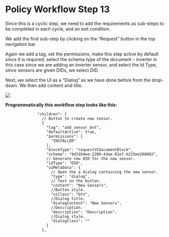 # Policy Workflow Step 13

Since this is a cyclic step, we need to add the requirements as sub-steps to be completed in each cycle, and an exit condition.

We add the first sub-step by clicking on the “Request” button in the top navigation bar.

Again we add a tag, set the permissions, make this step active by default since it is required, select the schema type of the document – inverter in this case since we are adding an inverter sensor, and select the Id Type, since sensors are given DIDs, we select DID.

Next, we select the UI as a “Dialog” as we have done before from the drop-down. We then add content and title.

![](../../../../.gitbook/assets/PW\_image\_19.png)

**Programmatically this workflow step looks like this:**

```
              "children": [
                // Button to create new sensor.
                {
                  "tag": "add_sensor_bnt",
                  "defaultActive": true,
                  "permissions": [
                    "INSTALLER"
                  ],
                  "blockType": "requestVCDocumentBlock",
                  "schema": "9d31b4ee-2280-43ee-81e7-b225ee208802",
                  // Generate new DID for the new sensor.
                  "idType": "DID",
                  "uiMetaData": {
                    // Open the a dialog containing the new sensor.
                    "type": "dialog",
                    // Text on the button.
                    "content": "New Sensors",
                    //Button style.
                    "uiClass": "btn",
                    //Dialog title.
                    "dialogContent": "New Sensors",
                    //Description.
                    "description": "Description",
                    //Dialog style.
                    "dialogClass": ""
                  }
                },
```
